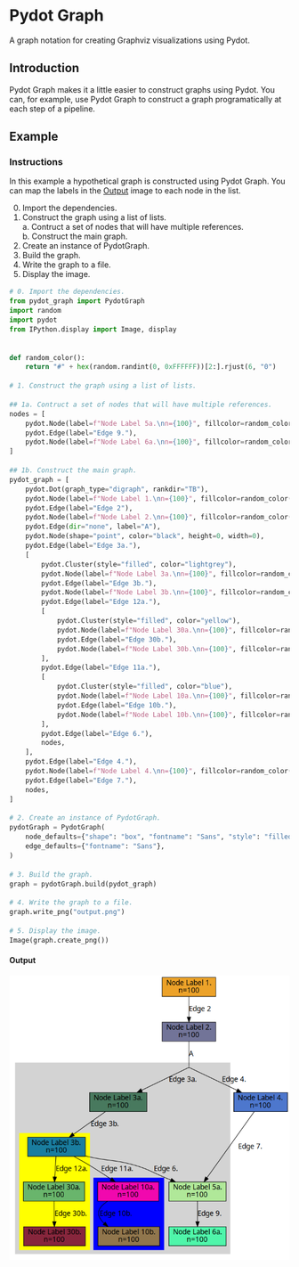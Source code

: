 # Pydot Graph

A graph notation for creating Graphviz visualizations using Pydot.  

## Introduction

Pydot Graph makes it a little easier to construct graphs using Pydot.  You can, for example, use Pydot Graph to construct a graph programatically at each step of a pipeline.

## Example

### Instructions

In this example a hypothetical graph is constructed using Pydot Graph.  You can map the labels in the [Output](#output) image to each node in the list.

0. Import the dependencies.
1. Construct the graph using a list of lists.<br>
  a. Contruct a set of nodes that will have multiple references.<br>
  b. Construct the main graph.<br>
2. Create an instance of PydotGraph.
3. Build the graph.
4. Write the graph to a file.
5. Display the image.

```python
# 0. Import the dependencies.
from pydot_graph import PydotGraph
import random
import pydot
from IPython.display import Image, display


def random_color():
    return "#" + hex(random.randint(0, 0xFFFFFF))[2:].rjust(6, "0")

# 1. Construct the graph using a list of lists.

## 1a. Contruct a set of nodes that will have multiple references.
nodes = [
    pydot.Node(label=f"Node Label 5a.\nn={100}", fillcolor=random_color()),
    pydot.Edge(label="Edge 9."),
    pydot.Node(label=f"Node Label 6a.\nn={100}", fillcolor=random_color()),
]

## 1b. Construct the main graph.
pydot_graph = [
    pydot.Dot(graph_type="digraph", rankdir="TB"),
    pydot.Node(label=f"Node Label 1.\nn={100}", fillcolor=random_color()),
    pydot.Edge(label="Edge 2"),
    pydot.Node(label=f"Node Label 2.\nn={100}", fillcolor=random_color()),
    pydot.Edge(dir="none", label="A"),
    pydot.Node(shape="point", color="black", height=0, width=0),
    pydot.Edge(label="Edge 3a."),
    [
        pydot.Cluster(style="filled", color="lightgrey"),
        pydot.Node(label=f"Node Label 3a.\nn={100}", fillcolor=random_color()),
        pydot.Edge(label="Edge 3b."),
        pydot.Node(label=f"Node Label 3b.\nn={100}", fillcolor=random_color()),
        pydot.Edge(label="Edge 12a."),
        [
            pydot.Cluster(style="filled", color="yellow"),
            pydot.Node(label=f"Node Label 30a.\nn={100}", fillcolor=random_color()),
            pydot.Edge(label="Edge 30b."),
            pydot.Node(label=f"Node Label 30b.\nn={100}", fillcolor=random_color()),
        ],
        pydot.Edge(label="Edge 11a."),
        [
            pydot.Cluster(style="filled", color="blue"),
            pydot.Node(label=f"Node Label 10a.\nn={100}", fillcolor=random_color()),
            pydot.Edge(label="Edge 10b."),
            pydot.Node(label=f"Node Label 10b.\nn={100}", fillcolor=random_color()),
        ],
        pydot.Edge(label="Edge 6."),
        nodes,
    ],
    pydot.Edge(label="Edge 4."),
    pydot.Node(label=f"Node Label 4.\nn={100}", fillcolor=random_color()),
    pydot.Edge(label="Edge 7."),
    nodes,
]

# 2. Create an instance of PydotGraph.
pydotGraph = PydotGraph(
    node_defaults={"shape": "box", "fontname": "Sans", "style": "filled", "fillcolor": "#eeeeee"},
    edge_defaults={"fontname": "Sans"},
)

# 3. Build the graph.
graph = pydotGraph.build(pydot_graph)

# 4. Write the graph to a file.
graph.write_png("output.png")

# 5. Display the image.
Image(graph.create_png())
```

#### Output
<img src="./output.png"/>